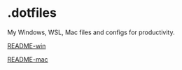 # .dotfiles

My Windows, WSL, Mac files and configs for productivity.

[README-win](https://github.com/webdev4422/.dotfiles/blob/main/win/README-win.md)

[README-mac](https://github.com/webdev4422/.dotfiles/blob/main/mac/README-mac.md)

